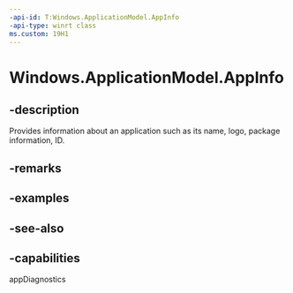 ```yaml
---
-api-id: T:Windows.ApplicationModel.AppInfo
-api-type: winrt class
ms.custom: 19H1
---
```


<!-- Class syntax.
public class AppInfo : Windows.ApplicationModel.IAppInfo
-->

# Windows.ApplicationModel.AppInfo

## -description
Provides information about an application such as its name, logo, package information, ID.

## -remarks

## -examples

## -see-also

## -capabilities
appDiagnostics
